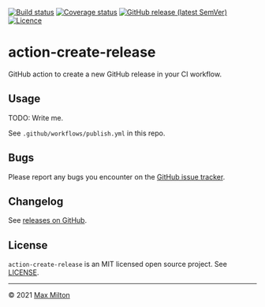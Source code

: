 [![Build status](https://img.shields.io/github/workflow/status/maxmilton/action-create-release/ci)](https://github.com/maxmilton/action-create-release/actions)
[![Coverage status](https://img.shields.io/codeclimate/coverage/maxmilton/action-create-release)](https://codeclimate.com/github/maxmilton/action-create-release)
[![GitHub release (latest SemVer)](https://img.shields.io/github/v/release/maxmilton/action-create-release)](https://github.com/maxmilton/action-create-release/releases)
[![Licence](https://img.shields.io/github/license/maxmilton/action-create-release.svg)](https://github.com/maxmilton/action-create-release/blob/master/LICENSE)

# action-create-release

GitHub action to create a new GitHub release in your CI workflow.

## Usage

TODO: Write me.

See `.github/workflows/publish.yml` in this repo.

## Bugs

Please report any bugs you encounter on the [GitHub issue tracker](https://github.com/maxmilton/action-create-release/issues).

## Changelog

See [releases on GitHub](https://github.com/maxmilton/action-create-release/releases).

## License

`action-create-release` is an MIT licensed open source project. See [LICENSE](https://github.com/maxmilton/action-create-release/blob/master/LICENSE).

---

© 2021 [Max Milton](https://maxmilton.com)
